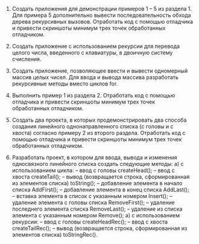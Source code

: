 1. Создать приложения для демонстрации примеров 1 – 5 из раздела 1. Для примера 5 дополнительно вывести последовательность обхода дерева рекурсивных вызовов. Отработать код с помощью отладчика и привести скриншоты минимум трех точек обработанных отладчиком.

2. Создать приложение с использованием рекурсии для перевода целого числа, введенного с клавиатуры, в двоичную систему счисления.

3. Создать приложение, позволяющее ввести и вывести одномерный массив целых чисел. Для ввода и вывода массива разработать рекурсивные методы вместо циклов for.

4. Выполнить пример 1 из раздела 2. Отработать код с помощью отладчика и привести скриншоты минимум трех точек обработанных отладчиком.

5. Создать два проекта, в которых продемонстрировать два способа создания линейного однонаправленного списка (с головы и с хвоста) согласно примеру 2 из второго раздела. Отработать код с помощью отладчика и привести скриншоты минимум трех точек обработанных отладчиком.

6. Разработать проект, в котором для ввода, вывода и изменения односвязного линейного списка создать следующие методы:
а) с использованием цикла:
– ввод с головы createHead();
– ввод с хвоста createTail();
– вывод (возвращается строка, сформированная из элементов списка) toString();
– добавление элемента в начало списка AddFirst();
– добавление элемента в конец списка AddLast();
– вставка элемента в список с указанным номером Insert();
– удаление элемента с головы списка RemoveFirst();
– удаление последнего элемента списка RemoveLast();
– удаление из списка элемента с указанным номером
Remove();
а) с использованием рекурсии:
– ввод с головы createHeadRec();
– ввод с хвоста createTailRec();
– вывод (возвращается строка, сформированная из элементов списка) toStringRec().
